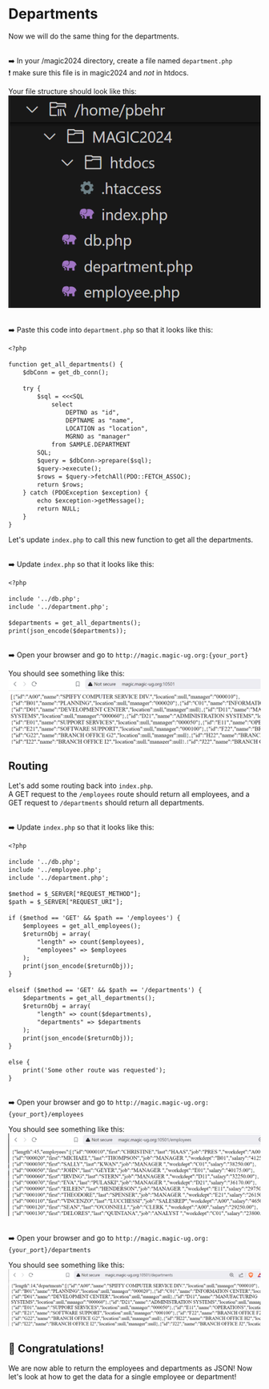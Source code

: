# Departments
Now we will do the same thing for the departments.  

<br>➡️ In your /magic2024 directory, create a file named `department.php`  
❗ make sure this file is in magic2024 and *not* in htdocs.  


Your file structure should look like this:   
![file structure](images/files.PNG)  



<br>➡️ Paste this code into `department.php` so that it looks like this: 
```
<?php

function get_all_departments() {
    $dbConn = get_db_conn();

    try {
        $sql = <<<SQL
            select 
                DEPTNO as "id",
                DEPTNAME as "name",
                LOCATION as "location",
                MGRNO as "manager"
            from SAMPLE.DEPARTMENT
        SQL;
        $query = $dbConn->prepare($sql);
        $query->execute(); 
        $rows = $query->fetchAll(PDO::FETCH_ASSOC);
        return $rows; 
    } catch (PDOException $exception) {
        echo $exception->getMessage();
        return NULL;
    } 
}
```


Let's update `index.php` to call this new function to get all the departments.  

<br>➡️ Update `index.php` so that it looks like this:
```
<?php

include '../db.php';
include '../department.php';

$departments = get_all_departments();
print(json_encode($departments));
```


<br>➡️ Open your browser and go to `http://magic.magic-ug.org:{your_port}`  

You should see something like this:  
![server array](images/departments.PNG)   


## Routing
Let's add some routing back into `index.php`.  
A GET request to the `/employees` route should return all employees, and a GET request to `/departments` should return all departments.  

<br>➡️ Update `index.php` so that it looks like this:
```
<?php

include '../db.php';
include '../employee.php';
include '../department.php';

$method = $_SERVER["REQUEST_METHOD"];
$path = $_SERVER["REQUEST_URI"];

if ($method == 'GET' && $path == '/employees') {
    $employees = get_all_employees();
    $returnObj = array(
        "length" => count($employees),
        "employees" => $employees
    );
    print(json_encode($returnObj));
}

elseif ($method == 'GET' && $path == '/departments') {
    $departments = get_all_departments();
    $returnObj = array(
        "length" => count($departments),
        "departments" => $departments
    );
    print(json_encode($returnObj));
}

else {
    print('Some other route was requested');
}
```


<br>➡️ Open your browser and go to `http://magic.magic-ug.org:{your_port}/employees`  

You should see something like this:  
![server array](images/route_employees.PNG)   



<br>➡️ Open your browser and go to `http://magic.magic-ug.org:{your_port}/departments`  

You should see something like this:  
![server array](images/route_departments.PNG)   



## 🚀 Congratulations!
We are now able to return the employees and departments as JSON!
Now let's look at how to get the data for a single employee or department!
